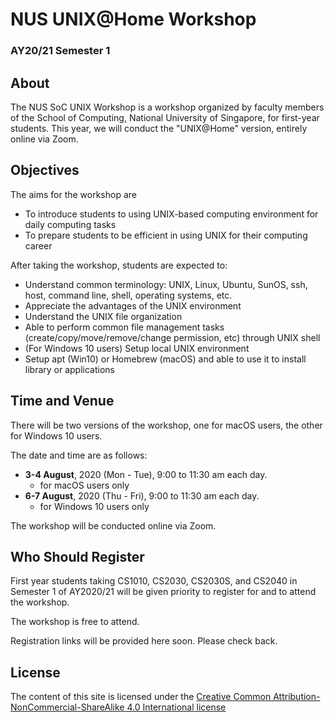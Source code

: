 # NUS UNIX@Home Workshop
### AY20/21 Semester 1

## About

The NUS SoC UNIX Workshop is a workshop organized by faculty members of the School of Computing, National University of Singapore, for first-year students.  This year, we will conduct the "UNIX@Home" version, entirely online via Zoom.

## Objectives
The aims for the workshop are

- To introduce students to using UNIX-based computing environment for daily computing tasks
- To prepare students to be efficient in using UNIX for their computing career

After taking the workshop, students are expected to:

- Understand common terminology: UNIX, Linux, Ubuntu, SunOS, ssh, host, command line, shell, operating systems, etc.
- Appreciate the advantages of the UNIX environment
- Understand the UNIX file organization
- Able to perform common file management tasks (create/copy/move/remove/change permission, etc) through UNIX shell
- (For Windows 10 users) Setup local UNIX environment
- Setup apt (Win10) or Homebrew (macOS) and able to use it to install library or applications

## Time and Venue
There will be two versions of the workshop, one for macOS users, the other for Windows 10 users.

The date and time are as follows:

- **3-4 August**, 2020 (Mon - Tue), 9:00 to 11:30 am each day.
    - for macOS users only
- **6-7 August**, 2020 (Thu - Fri), 9:00 to 11:30 am each day.
    - for Windows 10 users only

The workshop will be conducted online via Zoom.

## Who Should Register
First year students taking CS1010, CS2030, CS2030S, and CS2040 in Semester 1 of AY2020/21 will be given priority to register for and to attend the workshop.

The workshop is free to attend.

Registration links will be provided here soon.  Please check back. 

## License

The content of this site is licensed under the [Creative Common Attribution-NonCommercial-ShareAlike 4.0 International license](http://creativecommons.org/licenses/by-nc-sa/4.0/)
